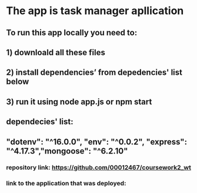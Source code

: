 # The app is task manager apllication
## To run this app locally you need to:
## 1) downloald all these files
## 2) install dependencies’ from depedencies' list below
## 3) run it using node app.js or npm start
## dependecies' list:
## "dotenv": "^16.0.0", "env": "^0.0.2", "express": "^4.17.3","mongoose": "^6.2.10"
### repository link: https://github.com/00012467/coursework2_wt
### link to the application that was deployed: 